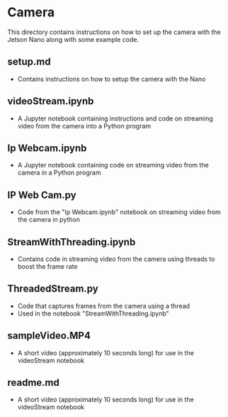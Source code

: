 <h1>Camera</h1>

This directory contains instructions on how to set up the camera with the Jetson Nano along with some example code.

<h2>setup.md</h2>

* Contains instructions on how to setup the camera with the Nano

<h2>videoStream.ipynb</h2>

* A Jupyter notebook containing instructions and code on streaming video from the camera into a Python program

<h2>Ip Webcam.ipynb</h2>

* A Jupyter notebook containing code on streaming video from the camera in a Python program

<h2>IP Web Cam.py</h2>

* Code from the "Ip Webcam.ipynb" notebook on streaming video from the camera in python

<h2>StreamWithThreading.ipynb</h2>

* Contains code in streaming video from the camera using threads to boost the frame rate

<h2>ThreadedStream.py</h2>

* Code that captures frames from the camera using a thread
* Used in the notebook "StreamWithThreading.ipynb"

<h2>sampleVideo.MP4</h2>

* A short video (approximately 10 seconds long) for use in the videoStream notebook

<h2>readme.md</h2>

* A short video (approximately 10 seconds long) for use in the videoStream notebook
